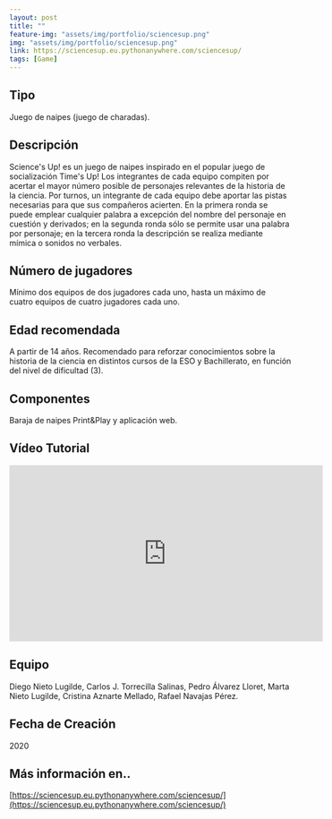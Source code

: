 ```yaml
---
layout: post
title: ""
feature-img: "assets/img/portfolio/sciencesup.png"
img: "assets/img/portfolio/sciencesup.png"
link: https://sciencesup.eu.pythonanywhere.com/sciencesup/
tags: [Game]
---
```


<!-- ![image]({{ page.img | relative_url }}) -->

<!-- [FOTO ILUSTRATIVA DEL JUEGO] -->

## Tipo
Juego de naipes (juego de charadas).

## Descripción
Science's Up! es un juego de naipes inspirado en el popular juego de socialización Time's Up! Los integrantes de cada equipo compiten por acertar el mayor número posible de personajes relevantes de la historia de la ciencia. Por turnos, un integrante de cada equipo debe aportar las pistas necesarias para que sus compañeros acierten. En la primera ronda se puede emplear cualquier palabra a excepción del nombre del personaje en cuestión y derivados; en la segunda ronda sólo se permite usar una palabra por personaje; en la tercera ronda la descripción se realiza mediante mímica o sonidos no verbales.

## Número de jugadores
Mínimo dos equipos de dos jugadores cada uno, hasta un máximo de cuatro equipos de cuatro jugadores cada uno. 

## Edad recomendada
A partir de 14 años. Recomendado para reforzar conocimientos sobre la historia de la ciencia en distintos cursos de la ESO y Bachillerato, en función del nivel de dificultad (3). 

## Componentes
Baraja de naipes Print&Play y aplicación web. 

## Vídeo Tutorial

<div class="d-flex justify-content-center">
    <iframe width="560" height="315" src="https://www.youtube.com/embed/M9P6CE5IWHs" frameborder="0" allow="autoplay; encrypted-media" allowfullscreen></iframe>
</div>

## Equipo
Diego Nieto Lugilde, Carlos J. Torrecilla Salinas, Pedro Álvarez Lloret, Marta Nieto Lugilde, Cristina Aznarte Mellado, Rafael Navajas Pérez. 

## Fecha de Creación
2020

## Más información en..
[https://sciencesup.eu.pythonanywhere.com/sciencesup/](https://sciencesup.eu.pythonanywhere.com/sciencesup/)

